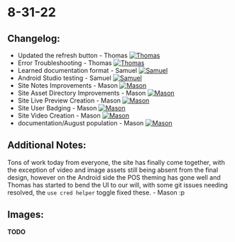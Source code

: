 # 8-31-22

## Changelog:
- Updated the refresh button - Thomas [![Thomas](https://img.shields.io/github/followers/ro-bot1?style=social)](https://github.com/ro-bot1)
- Error Troubleshooting - Thomas [![Thomas](https://img.shields.io/github/followers/ro-bot1?style=social)](https://github.com/ro-bot1)
- Learned documentation format - Samuel [![Samuel](https://img.shields.io/github/followers/bigManSamm?style=social)](https://github.com/bigManSamm)
- Android Studio testing - Samuel [![Samuel](https://img.shields.io/github/followers/bigManSamm?style=social)](https://github.com/bigManSamm)
- Site Notes Improvements - Mason [![Mason](https://img.shields.io/github/followers/MasonT8198?style=social)](https://github.com/MasonT8198)
- Site Asset Directory Improvements - Mason [![Mason](https://img.shields.io/github/followers/MasonT8198?style=social)](https://github.com/MasonT8198)
- Site Live Preview Creation - Mason [![Mason](https://img.shields.io/github/followers/MasonT8198?style=social)](https://github.com/MasonT8198)
- Site User Badging - Mason [![Mason](https://img.shields.io/github/followers/MasonT8198?style=social)](https://github.com/MasonT8198)
- Site Video Creation - Mason [![Mason](https://img.shields.io/github/followers/MasonT8198?style=social)](https://github.com/MasonT8198)
- documentation/August population - Mason [![Mason](https://img.shields.io/github/followers/MasonT8198?style=social)](https://github.com/MasonT8198)

## Additional Notes:
Tons of work today from everyone, the site has finally come together, with the exception of video and image assets still being absent from the final design, however on the Android side the POS theming has gone well and Thomas has started to bend the UI to our will, with some git issues needing resolved, the `use cred helper` toggle fixed these. - Mason :p

## Images:
**TODO**